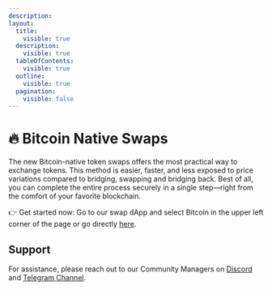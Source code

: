 ```yaml
---
description: 
layout:
  title:
    visible: true
  description:
    visible: true
  tableOfContents:
    visible: true
  outline:
    visible: true
  pagination:
    visible: false
---
```


# 🔥 Bitcoin Native Swaps

The new Bitcoin-native token swaps offers the most practical way to exchange tokens. This method is easier, faster, and less exposed to price variations compared to bridging, swapping and bridging back. Best of all, you can complete the entire process securely in a single step—right from the comfort of your favorite blockchain.

👉 Get started now: Go to our swap dApp and select Bitcoin in the upper left corner of the page or go directly [here](https://app.alexlab.co/bitcoin/swap/).

<!--

## Explore

{% content-ref url="key-concepts.md" %} [key-concepts.md](key-concepts.md) {% endcontent-ref %}
{% content-ref url="how-to.md" %} [how-to.md](how-to.md) {% endcontent-ref %}
{% content-ref url="faqs.md" %} [faqs.md](faqs.md) {% endcontent-ref %}

-->

## Support

For assistance, please reach out to our Community Managers on [Discord](https://discord.com/invite/alexlab) and [Telegram Channel](https://t.me/AlexCommunity).
